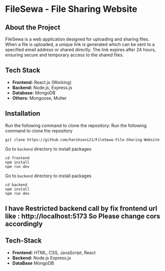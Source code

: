 # FileSewa - File Sharing Website

## About the Project
FileSewa is a web application designed for uploading and sharing files. When a file is uploaded, a unique link is generated which can be sent to a specified email address or shared directly. The link expires after 24 hours, ensuring secure and temporary access to the shared files.

## Tech Stack
- **Frontend:** React.js (Working)
- **Backend:** Node.js, Express.js
- **Database:** MongoDB
- **Others:** Mongoose, Multer

## Installation
Run the following command to clone the repository:
Run the following command to clone the repository
```
git clone https://github.com/harshsoni21/FileSewa-File-Sharing-Website
```

Go to  ```backend``` directory to install packages
```
cd frontend
npm install
npm run dev
```

Go to  ```backend``` directory to install packages

```
cd backend
npm install
npm run dev
```

## I have Restricted backend call by fix frontend url like : http://localhost:5173 So Please change cors accordingly 

## Tech-Stack
- **Frontend:** HTML, CSS, JavaScript, React
- **Backend:** Node.js Express.js 
- **DataBase** MongoDB
